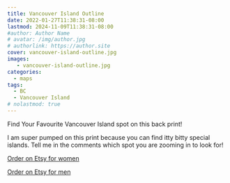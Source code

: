 ```yaml
---
title: Vancouver Island Outline
date: 2022-01-27T11:38:31-08:00
lastmod: 2024-11-09T11:38:31-08:00
#author: Author Name
# avatar: /img/author.jpg
# authorlink: https://author.site
cover: vancouver-island-outline.jpg
images:
   - vancouver-island-outline.jpg
categories:
  - maps
tags:
  - BC
  - Vancouver Island
# nolastmod: true
---
```



Find Your Favourite Vancouver Island spot on this back print!

I am super pumped on this print because you can find itty bitty special islands. Tell me in the comments which spot you are zooming in to look for!

<!--more-->

[Order on Etsy for women](https://www.etsy.com/ca/listing/1171395059/vancouver-island-hoodie-womens)

[Order on Etsy for men](https://www.etsy.com/ca/listing/1171393197/vancouver-island-hoodie-mens)
